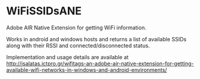 # WiFiSSIDsANE
Adobe AIR Native Extension for getting WiFi information. 

Works in android and windows hosts and returns a list of available SSIDs along with their RSSI and connected/disconnected status.

Implementation and usage details are available at http://jsalatas.ictpro.gr/wifitags-an-adobe-air-native-extension-for-getting-available-wifi-networks-in-windows-and-android-environments/
